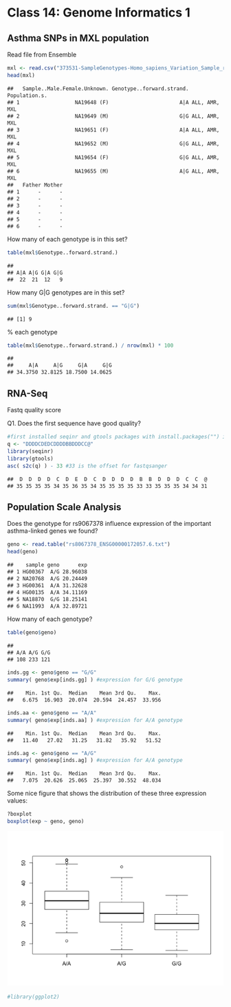 Class 14: Genome Informatics 1
================

Asthma SNPs in MXL population
-----------------------------

Read file from Ensemble

``` r
mxl <- read.csv("373531-SampleGenotypes-Homo_sapiens_Variation_Sample_rs8067378.csv")
head(mxl)
```

    ##   Sample..Male.Female.Unknown. Genotype..forward.strand. Population.s.
    ## 1                  NA19648 (F)                       A|A ALL, AMR, MXL
    ## 2                  NA19649 (M)                       G|G ALL, AMR, MXL
    ## 3                  NA19651 (F)                       A|A ALL, AMR, MXL
    ## 4                  NA19652 (M)                       G|G ALL, AMR, MXL
    ## 5                  NA19654 (F)                       G|G ALL, AMR, MXL
    ## 6                  NA19655 (M)                       A|G ALL, AMR, MXL
    ##   Father Mother
    ## 1      -      -
    ## 2      -      -
    ## 3      -      -
    ## 4      -      -
    ## 5      -      -
    ## 6      -      -

How many of each genotype is in this set?

``` r
table(mxl$Genotype..forward.strand.)
```

    ## 
    ## A|A A|G G|A G|G 
    ##  22  21  12   9

How many G|G genotypes are in this set?

``` r
sum(mxl$Genotype..forward.strand. == "G|G")
```

    ## [1] 9

% each genotype

``` r
table(mxl$Genotype..forward.strand.) / nrow(mxl) * 100
```

    ## 
    ##     A|A     A|G     G|A     G|G 
    ## 34.3750 32.8125 18.7500 14.0625

RNA-Seq
-------

Fastq quality score

Q1. Does the first sequence have good quality?

``` r
#first installed seqinr and gtools packages with install.packages("") in console
q <- "DDDDCDEDCDDDDBBDDDCC@"
library(seqinr)
library(gtools)
asc( s2c(q) ) - 33 #33 is the offset for fastqsanger
```

    ##  D  D  D  D  C  D  E  D  C  D  D  D  D  B  B  D  D  D  C  C  @ 
    ## 35 35 35 35 34 35 36 35 34 35 35 35 35 33 33 35 35 35 34 34 31

Population Scale Analysis
-------------------------

Does the genotype for rs9067378 influence expression of the important asthma-linked genes we found?

``` r
geno <- read.table("rs8067378_ENSG00000172057.6.txt")
head(geno)
```

    ##    sample geno      exp
    ## 1 HG00367  A/G 28.96038
    ## 2 NA20768  A/G 20.24449
    ## 3 HG00361  A/A 31.32628
    ## 4 HG00135  A/A 34.11169
    ## 5 NA18870  G/G 18.25141
    ## 6 NA11993  A/A 32.89721

How many of each genotype?

``` r
table(geno$geno)
```

    ## 
    ## A/A A/G G/G 
    ## 108 233 121

``` r
inds.gg <- geno$geno == "G/G"
summary( geno$exp[inds.gg] ) #expression for G/G genotype
```

    ##    Min. 1st Qu.  Median    Mean 3rd Qu.    Max. 
    ##   6.675  16.903  20.074  20.594  24.457  33.956

``` r
inds.aa <- geno$geno == "A/A"
summary( geno$exp[inds.aa] ) #expression for A/A genotype
```

    ##    Min. 1st Qu.  Median    Mean 3rd Qu.    Max. 
    ##   11.40   27.02   31.25   31.82   35.92   51.52

``` r
inds.ag <- geno$geno == "A/G"
summary( geno$exp[inds.ag] ) #expression for A/A genotype
```

    ##    Min. 1st Qu.  Median    Mean 3rd Qu.    Max. 
    ##   7.075  20.626  25.065  25.397  30.552  48.034

Some nice figure that shows the distribution of these three expression values:

``` r
?boxplot
boxplot(exp ~ geno, geno)
```

![](class14_files/figure-markdown_github/unnamed-chunk-11-1.png)

``` r
#library(ggplot2)
```
